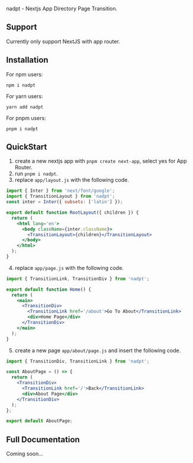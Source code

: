 nadpt - Nextjs App Directory Page Transition.

## Support

Currently only support NextJS with app router.

## Installation

For npm users:

```
npm i nadpt
```

For yarn users:

```
yarn add nadpt
```

For pnpm users:

```
pnpm i nadpt
```

## QuickStart

1. create a new nextjs app with `pnpm create next-app`, select yes for App
   Router.
2. run `pnpm i nadpt`.
3. replace `app/layout.js` with the following code.

```jsx
import { Inter } from 'next/font/google';
import { TransitionLayout } from 'nadpt';
const inter = Inter({ subsets: ['latin'] });

export default function RootLayout({ children }) {
  return (
    <html lang='en'>
      <body className={inter.className}>
        <TransitionLayout>{children}</TransitionLayout>
      </body>
    </html>
  );
}
```

4. replace `app/page.js` with the following code.

```jsx
import { TransitionLink, TransitionDiv } from 'nadpt';

export default function Home() {
  return (
    <main>
      <TransitionDiv>
        <TransitionLink href='/about'>Go To About</TransitionLink>
        <div>Home Page</div>
      </TransitionDiv>
    </main>
  );
}
```

5. create a new page `app/about/page.js` and insert the following code.

```jsx
import { TransitionDiv, TransitionLink } from 'nadpt';

const AboutPage = () => {
  return (
    <TransitionDiv>
      <TransitionLink href='/'>Back</TransitionLink>
      <div>About Page</div>
    </TransitionDiv>
  );
};

export default AboutPage;
```

## Full Documentation

Coming soon...
